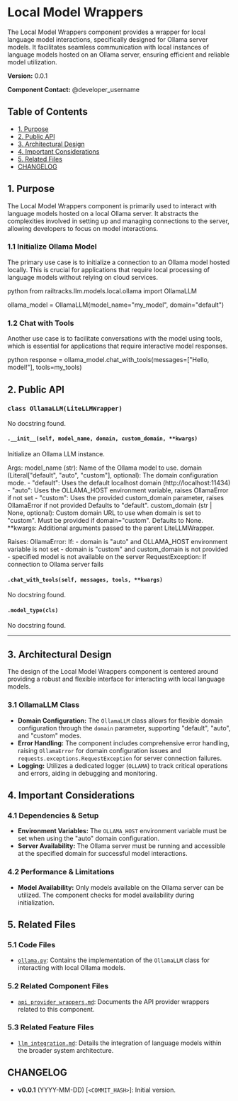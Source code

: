 # Local Model Wrappers

The Local Model Wrappers component provides a wrapper for local language model interactions, specifically designed for Ollama server models. It facilitates seamless communication with local instances of language models hosted on an Ollama server, ensuring efficient and reliable model utilization.

**Version:** 0.0.1

**Component Contact:** @developer_username

## Table of Contents

- [1. Purpose](#1-purpose)
- [2. Public API](#2-public-api)
- [3. Architectural Design](#3-architectural-design)
- [4. Important Considerations](#4-important-considerations)
- [5. Related Files](#5-related-files)
- [CHANGELOG](#changelog)

## 1. Purpose

The Local Model Wrappers component is primarily used to interact with language models hosted on a local Ollama server. It abstracts the complexities involved in setting up and managing connections to the server, allowing developers to focus on model interactions.

### 1.1 Initialize Ollama Model

The primary use case is to initialize a connection to an Ollama model hosted locally. This is crucial for applications that require local processing of language models without relying on cloud services.

python
from railtracks.llm.models.local.ollama import OllamaLLM

ollama_model = OllamaLLM(model_name="my_model", domain="default")


### 1.2 Chat with Tools

Another use case is to facilitate conversations with the model using tools, which is essential for applications that require interactive model responses.

python
response = ollama_model.chat_with_tools(messages=["Hello, model!"], tools=my_tools)


## 2. Public API

### `class OllamaLLM(LiteLLMWrapper)`
No docstring found.

#### `.__init__(self, model_name, domain, custom_domain, **kwargs)`
Initialize an Ollama LLM instance.

Args:
    model_name (str): Name of the Ollama model to use.
    domain (Literal["default", "auto", "custom"], optional): The domain configuration mode.
        - "default": Uses the default localhost domain (http://localhost:11434)
        - "auto": Uses the OLLAMA_HOST environment variable, raises OllamaError if not set
        - "custom": Uses the provided custom_domain parameter, raises OllamaError if not provided
        Defaults to "default".
    custom_domain (str | None, optional): Custom domain URL to use when domain is set to "custom".
        Must be provided if domain="custom". Defaults to None.
    **kwargs: Additional arguments passed to the parent LiteLLMWrapper.

Raises:
    OllamaError: If:
        - domain is "auto" and OLLAMA_HOST environment variable is not set
        - domain is "custom" and custom_domain is not provided
        - specified model is not available on the server
    RequestException: If connection to Ollama server fails

#### `.chat_with_tools(self, messages, tools, **kwargs)`
No docstring found.

#### `.model_type(cls)`
No docstring found.


---

## 3. Architectural Design

The design of the Local Model Wrappers component is centered around providing a robust and flexible interface for interacting with local language models.

### 3.1 OllamaLLM Class

- **Domain Configuration:** The `OllamaLLM` class allows for flexible domain configuration through the `domain` parameter, supporting "default", "auto", and "custom" modes.
- **Error Handling:** The component includes comprehensive error handling, raising `OllamaError` for domain configuration issues and `requests.exceptions.RequestException` for server connection failures.
- **Logging:** Utilizes a dedicated logger (`OLLAMA`) to track critical operations and errors, aiding in debugging and monitoring.

## 4. Important Considerations

### 4.1 Dependencies & Setup

- **Environment Variables:** The `OLLAMA_HOST` environment variable must be set when using the "auto" domain configuration.
- **Server Availability:** The Ollama server must be running and accessible at the specified domain for successful model interactions.

### 4.2 Performance & Limitations

- **Model Availability:** Only models available on the Ollama server can be utilized. The component checks for model availability during initialization.

## 5. Related Files

### 5.1 Code Files

- [`ollama.py`](../packages/railtracks/src/railtracks/llm/models/local/ollama.py): Contains the implementation of the `OllamaLLM` class for interacting with local Ollama models.

### 5.2 Related Component Files

- [`api_provider_wrappers.md`](../components/api_provider_wrappers.md): Documents the API provider wrappers related to this component.

### 5.3 Related Feature Files

- [`llm_integration.md`](../features/llm_integration.md): Details the integration of language models within the broader system architecture.

## CHANGELOG

- **v0.0.1** (YYYY-MM-DD) [`<COMMIT_HASH>`]: Initial version.
